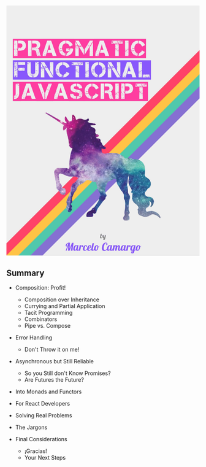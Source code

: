 ![Pragmatic Functional JavaScript](./cover.jpg)

## Summary

* Composition: Profit!

  * Composition over Inheritance
  * Currying and Partial Application
  * Tacit Programming
  * Combinators
  * Pipe vs. Compose

* Error Handling

  * Don't Throw it on me!

* Asynchronous but Still Reliable

  * So you Still don't Know Promises?
  * Are Futures the Future?

* Into Monads and Functors

* For React Developers

* Solving Real Problems

* The Jargons

* Final Considerations

  * ¡Gracias!
  * Your Next Steps



